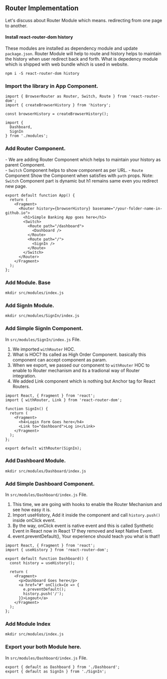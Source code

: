 ## Router Implementation

Let's discuss about Router Module which means. redirecting from one page to another.

#### Install react-router-dom history
These modules are installed as dependency module and update `package.json`.
Router Module will help to route and history helps to maintain the history when user redirect back and forth.
What is depedency module which is shipped with web bundle which is used in website.
```
npm i -S react-router-dom history
```

### Import the library in App Component.
```
import { BrowserRouter as Router, Switch, Route } from 'react-router-dom';
import { createBrowserHistory } from 'history';

const browserHistory = createBrowserHistory();

import {
  Dashboard,
  SignIn
} from './modules';
```

### Add Router Component.
<Router> - We are adding Router Component which helps to maintain your history as parent Component.  
<Switch> - `Switch` Component helps to show component as per URL.
<Route> - `Route` Component Show the Component when satisfies with `path` props.
Note: `Switch` Component part is dynamic but h1 remains same even you redirect new page.
```
export default function App() {
  return (
    <Fragment>
      <Router history={browserHistory} basename="/your-folder-name-in-github.io">
        <h1>Simple Banking App goes here</h1>
        <Switch>
          <Route path="/dashboard">
            <Dashboard />
          </Route>
          <Route path="/">
            <SignIn />
          </Route>
        </Switch>
      </Router>
    </Fragment>
  );
};
```

### Add Module. Base
```
mkdir src/modules/index.js
```

### Add SignIn Module.
```
mkdir src/modules/SignIn/index.js
```

### Add Simple SignIn Component.
In `src/modules/SignIn/index.js` File.
1. We imported `withRouter` HOC.
2. What is HOC? Its called as High Order Component. basically this component can accept component as param.
3. When we export, we passed our component to `withRouter` HOC to enable to Router mechanism and its a tradional way of Router integration.
4. We added Link component which is nothing but Anchor tag for React Routers.
```
import React, { Fragment } from 'react';
import { withRouter, Link } from 'react-router-dom';

function SignIn() {
  return (
    <Fragment>
      <h4>Login Form Goes here</h4>
      <Link to="dashboard">Log in</Link>
    </Fragment>
  );
};

export default withRouter(SignIn);
```

### Add Dashboard Module.
```
mkdir src/modules/Dashboard/index.js
```

### Add Simple Dashboard Component.
In `src/modules/Dashboard/index.js` File.
1. This time, we are going with hooks to enable the Router Mechanism and see how easy it is.
2. Import useHistory, Add it inside the component and call `history.push()` inside onClick event.
3. By the way, onClick event is native event and this is called Synthetic Event in React now in React 17 they removed and kept Native Event.
4. event.preventDefault(), Your experience should teach you what is that!!
```
import React, { Fragment } from 'react';
import { useHistory } from 'react-router-dom';

export default function Dashboard() {
  const history = useHistory();

  return (
    <Fragment>
      <p>Dashboard Goes here</p>
      <a href="#" onClick={e => {
        e.preventDefault();
        history.push('/');
      }}>Logout</a>
    </Fragment>
  );
};

```

### Add Module Index
```
mkdir src/modules/index.js
```

### Export your both Module here.
In `src/modules/Dashboard/index.js` File.
```
export { default as Dashboard } from './Dashboard';
export { default as SignIn } from './SignIn';
```

